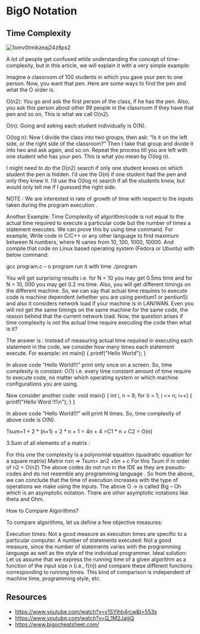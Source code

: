 # BigO Notation

## Time Complexity

![1omv0tmikzeaj24z8ps2](https://user-images.githubusercontent.com/70666023/124151018-7625a580-dad5-11eb-8f13-bfe0495df534.jpeg)

A lot of people get confused while understanding the concept of time-complexity, but in this article, we will explain it with a very simple example:

Imagine a classroom of 100 students in which you gave your pen to one person. Now, you want that pen. Here are some ways to find the pen and what the O order is.

O(n2): You go and ask the first person of the class, if he has the pen. Also, you ask this person about other 99 people in the classroom if they have that pen and so on, 
This is what we call O(n2). 

O(n): Going and asking each student individually is O(N). 

O(log n): Now I divide the class into two groups, then ask: “Is it on the left side, or the right side of the classroom?” Then I take that group and divide it into two and ask again, and so on. Repeat the process till you are left with one student who has your pen. This is what you mean by O(log n). 

I might need to do the O(n2) search if only one student knows on which student the pen is hidden. I’d use the O(n) if one student had the pen and only they knew it. I’d use the O(log n) search if all the students knew, but would only tell me if I guessed the right side. 

NOTE : We are interested in rate of growth of time with respect to the inputs taken during the program execution .

Another Example:
Time Complexity of algorithm/code is not equal to the actual time required to execute a particular code but the number of times a statement executes. We can prove this by using time command. For example, Write code in C/C++ or any other language to find maximum between N numbers, where N varies from 10, 100, 1000, 10000. And compile that code on Linux based operating system (Fedora or Ubuntu) with below command: 

gcc program.c – o program
run it with time ./program

You will get surprising results i.e. for N = 10 you may get 0.5ms time and for N = 10, 000 you may get 0.2 ms time. Also, you will get different timings on the different machine. So, we can say that actual time requires to execute code is machine dependent (whether you are using pentium1 or pentiun5) and also it considers network load if your machine is in LAN/WAN. Even you will not get the same timings on the same machine for the same code, the reason behind that the current network load. 
Now, the question arises if time complexity is not the actual time require executing the code then what is it? 

The answer is : Instead of measuring actual time required in executing each statement in the code, we consider how many times each statement execute. 
For example: 
  int main()
  {
    printf("Hello World");
  }
  
 In above code “Hello World!!!” print only once on a screen. So, time complexity is constant: O(1) i.e. every time constant amount of time require to execute code, no matter which operating system or which machine configurations you are using. 

Now consider another code: 
void main()
  {
     int i, n = 8;
     for (i = 1; i <= n; i++) {
         printf("Hello Word !!!\n");
      }
  }
  
 In above code “Hello World!!!” will print N times. So, time complexity of above code is O(N).
 
 Tsum=1 + 2 * (n+1) + 2 * n + 1 = 4n + 4 =C1 * n + C2 = O(n)

3.Sum of all elements of a matrix :

For this one the complexity is a polynomial equation (quadratic equation for a square matrix) 
Matrix nxn => Tsum= an2 +bn + c
For this Tsum if in order of n2 = O(n2)
The above codes do not run in the IDE as they are pseudo-codes and do not resemble any programming language . 
So from the above, we can conclude that the time of execution increases with the type of operations we make using the inputs.
The above O -> is called Big – Oh which is an asymptotic notation. There are other asymptotic notations like theta and Ohm.

How to Compare Algorithms?

To compare algorithms, let us define a few objective measures:

Execution times: Not a good measure as execution times are specific to a particular computer.
A number of statements executed: Not a good measure, since the number of statements varies with the programming language as well as the style of the individual programmer.
Ideal solution:  Let us assume that we express the running time of a given algorithm as a function of the input size n (i.e., f(n)) and compare these different functions corresponding to running times. This kind of comparison is independent of machine time, programming style, etc.

## Resources

* https://www.youtube.com/watch?v=v1SYihb4rcw&t=553s
* https://www.youtube.com/watch?v=Q_1M2JaijjQ
* https://www.bigocheatsheet.com/
